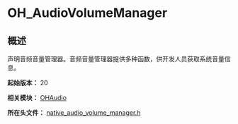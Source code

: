 # OH_AudioVolumeManager

## 概述

声明音频音量管理器。音频音量管理器提供多种函数，供开发人员获取系统音量信息。

**起始版本：** 20

**相关模块：** [OHAudio](capi-ohaudio.md)

**所在头文件：** [native_audio_volume_manager.h](capi-native-audio-volume-manager-h.md)

